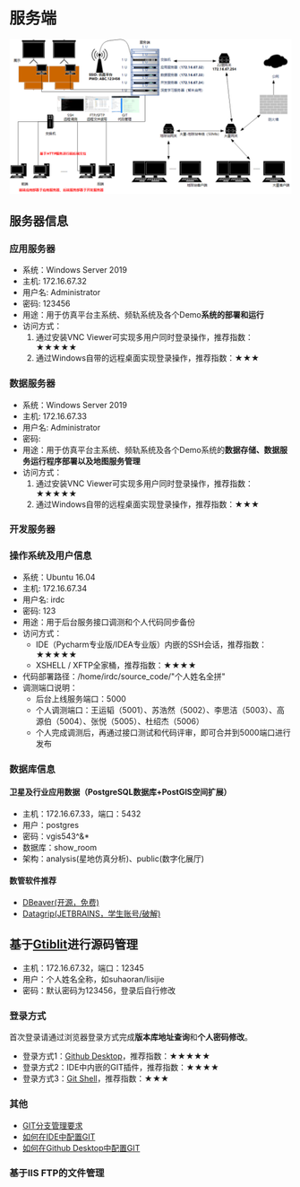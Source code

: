 # 服务端
![](images/研发环境示意图.png)

## 服务器信息
### 应用服务器
  + 系统：Windows Server 2019
  + 主机: 172.16.67.32
  + 用户名: Administrator
  + 密码: 123456
  + 用途：用于仿真平台主系统、频轨系统及各个Demo**系统的部署和运行**
  + 访问方式：
    1. 通过安装VNC Viewer可实现多用户同时登录操作，推荐指数：★★★★★
    2. 通过Windows自带的远程桌面实现登录操作，推荐指数：★★★

### 数据服务器
  + 系统：Windows Server 2019
  + 主机: 172.16.67.33
  + 用户名: Administrator
  + 密码:
  + 用途：用于仿真平台主系统、频轨系统及各个Demo系统的**数据存储、数据服务运行程序部署以及地图服务管理**
  + 访问方式：
    1. 通过安装VNC Viewer可实现多用户同时登录操作，推荐指数：★★★★★
    2. 通过Windows自带的远程桌面实现登录操作，推荐指数：★★★

### 开发服务器
### 操作系统及用户信息
  + 系统：Ubuntu 16.04
  + 主机: 172.16.67.34
  + 用户名: irdc
  + 密码: 123
  + 用途：用于后台服务接口调测和个人代码同步备份
  + 访问方式：
    + IDE（Pycharm专业版/IDEA专业版）内嵌的SSH会话，推荐指数：★★★★★
    + XSHELL / XFTP全家桶，推荐指数：★★★★
  + 代码部署路径：/home/irdc/source_code/"个人姓名全拼"
  + 调测端口说明：
    + 后台上线服务端口：5000
    + 个人调测端口：王运韬（5001）、苏浩然（5002）、李思洁（5003）、高源伯（5004）、张悦（5005）、杜绍杰（5006）
    + 个人完成调测后，再通过接口测试和代码评审，即可合并到5000端口进行发布
    
### 数据库信息
#### 卫星及行业应用数据（PostgreSQL数据库+PostGIS空间扩展）
  + 主机：172.16.67.33，端口：5432
  + 用户：postgres
  + 密码：vgis543^&*
  + 数据库：show_room
  + 架构：analysis(星地仿真分析)、public(数字化展厅)

#### 数管软件推荐
+ [DBeaver(开源，免费)](https://dbeaver.io/)
+ [Datagrip(JETBRAINS，学生账号/破解)](https://www.jetbrains.com.cn/datagrip/download/#section=windows)

## 基于[Gtiblit](http://gitblit.github.io/gitblit/)进行源码管理
+ 主机：172.16.67.32，端口：12345
+ 用户：个人姓名全称，如suhaoran/lisijie
+ 密码：默认密码为123456，登录后自行修改

### 登录方式
首次登录请通过浏览器登录方式完成**版本库地址查询**和**个人密码修改**。
+ 登录方式1：[Github Desktop](https://desktop.github.com/)，推荐指数：★★★★★
+ 登录方式2：IDE中内嵌的GIT插件，推荐指数：★★★★
+ 登录方式3：[Git Shell](https://git-scm.com/)，推荐指数：★★★

### 其他
- [GIT分支管理要求]()
- [如何在IDE中配置GIT]()
- [如何在Github Desktop中配置GIT]()

### 基于IIS FTP的文件管理
